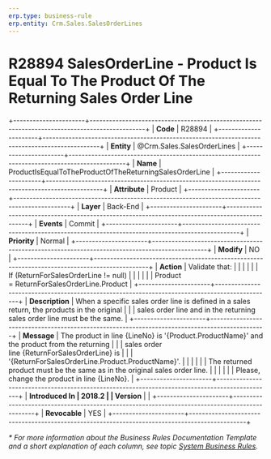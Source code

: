 ```yaml
---
erp.type: business-rule
erp.entity: Crm.Sales.SalesOrderLines
---
```


# R28894 SalesOrderLine - Product Is Equal To The Product Of The Returning Sales Order Line
+----------------------+-----------------------------------------------------------------------------------------------+
| **Code**             | R28894                                                                                        |
+----------------------+-----------------------------------------------------------------------------------------------+
| **Entity**           | @Crm.Sales.SalesOrderLines                                                                    |
+----------------------+-----------------------------------------------------------------------------------------------+
| **Name**             | ProductIsEqualToTheProductOfTheReturningSalesOrderLine                                        |
+----------------------+-----------------------------------------------------------------------------------------------+
| **Attribute**        | Product                                                                                       |
+----------------------+-----------------------------------------------------------------------------------------------+
| **Layer**            | Back-End                                                                                      |
+----------------------+-----------------------------------------------------------------------------------------------+
| **Events**           | Commit                                                                                        |
+----------------------+-----------------------------------------------------------------------------------------------+
| **Priority**         | Normal                                                                                        |
+----------------------+-----------------------------------------------------------------------------------------------+
| **Modify**           | NO                                                                                            |
+----------------------+-----------------------------------------------------------------------------------------------+
| **Action**           | Validate that:                                                                                |
|                      |                                                                                               |
|                      | If (ReturnForSalesOrderLine != null)                                                          |
|                      |                                                                                               |
|                      | Product = ReturnForSalesOrderLine.Product                                                     |
+----------------------+-----------------------------------------------------------------------------------------------+
| **Description**      | When a specific sales order line is defined in a sales return, the products in the original   |
|                      | sales order line and in the returning sales order line must be the same.                      |
+----------------------+-----------------------------------------------------------------------------------------------+
| **Message**          | The product in line {LineNo} is \'{Product.ProductName}\' and the product from the returning  |
|                      | sales order line {ReturnForSalesOrderLine} is                                                 |
|                      | \'{ReturnForSalesOrderLine.Product.ProductName}\'.                                            |
|                      |                                                                                               |
|                      | The returned product must be the same as in the original sales order line.                    |
|                      |                                                                                               |
|                      | Please, change the product in line {LineNo}.                                                  |
+----------------------+-----------------------------------------------------------------------------------------------+
| **Introduced In      | 2018.2                                                                                        |
| Version**            |                                                                                               |
+----------------------+-----------------------------------------------------------------------------------------------+
| **Revocable**        | YES                                                                                           |
+----------------------+-----------------------------------------------------------------------------------------------+

*\* For more information about the Business Rules Documentation Template and a short explanation of each column, see
topic [System Business Rules](../templates/template-description-system-business-rules.md).*
